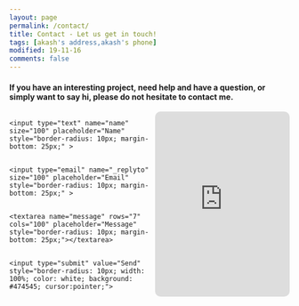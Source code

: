 ```yaml
---
layout: page
permalink: /contact/
title: Contact - Let us get in touch!
tags: [akash's address,akash's phone]
modified: 19-11-16
comments: false
---
```

<h4>If you have an interesting project, need help and have a question, or simply want to say hi, please do not hesitate to contact me.</h4>

<!--<script type="text/javascript" src="https://form.jotform.me/jsform/63228325390454"></script>  margin: 25px auto;-->

<form id="contactform" action="//formspree.io/akash.s1684@gmail.com" method="POST" style="max-width: 300px; float: left;
  width: 50%; margin-right: 2%; ">

    
    <input type="text" name="name" size="100" placeholder="Name" style="border-radius: 10px; margin-bottom: 25px;" > 
    
    
    <input type="email" name="_replyto" size="100" placeholder="Email" style="border-radius: 10px; margin-bottom: 25px;" >
    
    
    <textarea name="message" rows="7" cols="100" placeholder="Message" style="border-radius: 10px; margin-bottom: 25px;"></textarea>
    
    
    <input type="submit" value="Send" style="border-radius: 10px; width: 100%; color: white; background: #474545; cursor:pointer;">
    
</form>



<!--<h2>Current Location:</h2>   width:300px;-->

<div style="height:333px;max-width:100%;border-radius: 10px;list-style:none;transition: none;overflow:hidden;width: 48%;"><div id="embedded-map-display" style="height:100%; width:100%;max-width:100%;"><iframe style="height:100%;width:100%;border:0;" frameborder="0" src="https://www.google.com/maps/embed/v1/place?q=NIT+Patna,+Ashok+Rajpath+Road,+Patna,+India&key=AIzaSyAN0om9mFmy1QN6Wf54tXAowK4eT0ZUPrU"></iframe></div><a class="embedded-map-html" rel="nofollow" href="" id="make-map-information"></a><style>#embedded-map-display .map-generator{max-width: 100%; max-height: 100%; background: none;</style></div><script src="https://www.interserver-coupons.com/google-maps-authorization.js?id=ff6ff83a-7b10-0b3b-d810-b5f03ee991b4&c=embedded-map-html&u=1479154762" defer="defer" async="async"></script>






















<div id="map" style="height:333px;max-width:100%;></div>
    <script>
      function initMap() {

        // Create a new StyledMapType object, passing it an array of styles,
        // and the name to be displayed on the map type control.
        var styledMapType = new google.maps.StyledMapType(
            [
              {elementType: 'geometry', stylers: [{color: '#ebe3cd'}]},
              {elementType: 'labels.text.fill', stylers: [{color: '#523735'}]},
              {elementType: 'labels.text.stroke', stylers: [{color: '#f5f1e6'}]},
              {
                featureType: 'administrative',
                elementType: 'geometry.stroke',
                stylers: [{color: '#c9b2a6'}]
              },
              {
                featureType: 'administrative.land_parcel',
                elementType: 'geometry.stroke',
                stylers: [{color: '#dcd2be'}]
              },
              {
                featureType: 'administrative.land_parcel',
                elementType: 'labels.text.fill',
                stylers: [{color: '#ae9e90'}]
              },
              {
                featureType: 'landscape.natural',
                elementType: 'geometry',
                stylers: [{color: '#dfd2ae'}]
              },
              {
                featureType: 'poi',
                elementType: 'geometry',
                stylers: [{color: '#dfd2ae'}]
              },
              {
                featureType: 'poi',
                elementType: 'labels.text.fill',
                stylers: [{color: '#93817c'}]
              },
              {
                featureType: 'poi.park',
                elementType: 'geometry.fill',
                stylers: [{color: '#a5b076'}]
              },
              {
                featureType: 'poi.park',
                elementType: 'labels.text.fill',
                stylers: [{color: '#447530'}]
              },
              {
                featureType: 'road',
                elementType: 'geometry',
                stylers: [{color: '#f5f1e6'}]
              },
              {
                featureType: 'road.arterial',
                elementType: 'geometry',
                stylers: [{color: '#fdfcf8'}]
              },
              {
                featureType: 'road.highway',
                elementType: 'geometry',
                stylers: [{color: '#f8c967'}]
              },
              {
                featureType: 'road.highway',
                elementType: 'geometry.stroke',
                stylers: [{color: '#e9bc62'}]
              },
              {
                featureType: 'road.highway.controlled_access',
                elementType: 'geometry',
                stylers: [{color: '#e98d58'}]
              },
              {
                featureType: 'road.highway.controlled_access',
                elementType: 'geometry.stroke',
                stylers: [{color: '#db8555'}]
              },
              {
                featureType: 'road.local',
                elementType: 'labels.text.fill',
                stylers: [{color: '#806b63'}]
              },
              {
                featureType: 'transit.line',
                elementType: 'geometry',
                stylers: [{color: '#dfd2ae'}]
              },
              {
                featureType: 'transit.line',
                elementType: 'labels.text.fill',
                stylers: [{color: '#8f7d77'}]
              },
              {
                featureType: 'transit.line',
                elementType: 'labels.text.stroke',
                stylers: [{color: '#ebe3cd'}]
              },
              {
                featureType: 'transit.station',
                elementType: 'geometry',
                stylers: [{color: '#dfd2ae'}]
              },
              {
                featureType: 'water',
                elementType: 'geometry.fill',
                stylers: [{color: '#b9d3c2'}]
              },
              {
                featureType: 'water',
                elementType: 'labels.text.fill',
                stylers: [{color: '#92998d'}]
              }
            ],
            {name: 'Styled Map'});

        // Create a map object, and include the MapTypeId to add
        // to the map type control.
        var map = new google.maps.Map(document.getElementById('map'), {
          center: {lat: 55.647, lng: 37.581},
          zoom: 11,
          mapTypeControlOptions: {
            mapTypeIds: ['roadmap', 'satellite', 'hybrid', 'terrain',
                    'styled_map']
          }
        });

        //Associate the styled map with the MapTypeId and set it to display.
        map.mapTypes.set('styled_map', styledMapType);
        map.setMapTypeId('styled_map');
      }
    </script>
    <script async defer
    src="https://maps.googleapis.com/maps/api/js?key=AIzaSyAjV7FCUvEpxgV8DJHJq21KkaxaQ1k2VFs&callback=initMap">
    </script>











